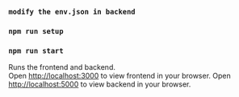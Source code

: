 ### `modify the env.json in backend`

### `npm run setup`

### `npm run start`

Runs the frontend and backend.\
Open [http://localhost:3000](http://localhost:3000) to view frontend in your browser.
Open [http://localhost:5000](http://localhost:5000) to view backend in your browser.
